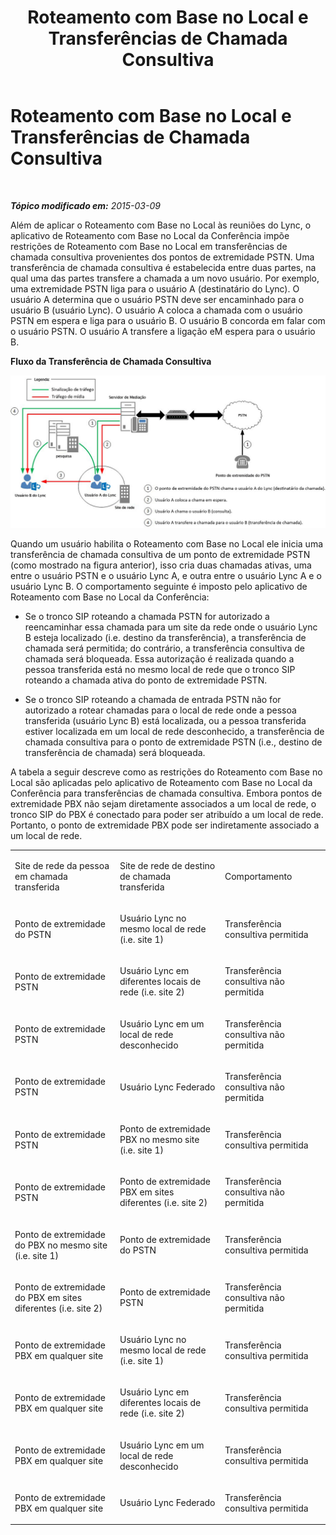 ﻿---
title: Roteamento com Base no Local e Transferências de Chamada Consultiva
TOCTitle: Roteamento com Base no Local e Transferências de Chamada Consultiva
ms:assetid: b12460c2-36c8-481f-b867-fe10dc1c0bdf
ms:mtpsurl: https://technet.microsoft.com/pt-br/library/Dn362836(v=OCS.15)
ms:contentKeyID: 56270463
ms.date: 05/19/2016
mtps_version: v=OCS.15
ms.translationtype: HT
---

# Roteamento com Base no Local e Transferências de Chamada Consultiva

 

_**Tópico modificado em:** 2015-03-09_

Além de aplicar o Roteamento com Base no Local às reuniões do Lync, o aplicativo de Roteamento com Base no Local da Conferência impõe restrições de Roteamento com Base no Local em transferências de chamada consultiva provenientes dos pontos de extremidade PSTN. Uma transferência de chamada consultiva é estabelecida entre duas partes, na qual uma das partes transfere a chamada a um novo usuário. Por exemplo, uma extremidade PSTN liga para o usuário A (destinatário do Lync). O usuário A determina que o usuário PSTN deve ser encaminhado para o usuário B (usuário Lync). O usuário A coloca a chamada com o usuário PSTN em espera e liga para o usuário B. O usuário B concorda em falar com o usuário PSTN. O usuário A transfere a ligação eM espera para o usuário B.

**Fluxo da Transferência de Chamada Consultiva**

![Diagrama de roteamento baseado em local para conferência](images/Dn362836.e4d43d6f-23d2-49c9-b12b-15248a743f92(OCS.15).jpg "Diagrama de roteamento baseado em local para conferência")

Quando um usuário habilita o Roteamento com Base no Local ele inicia uma transferência de chamada consultiva de um ponto de extremidade PSTN (como mostrado na figura anterior), isso cria duas chamadas ativas, uma entre o usuário PSTN e o usuário Lync A, e outra entre o usuário Lync A e o usuário Lync B. O comportamento seguinte é imposto pelo aplicativo de Roteamento com Base no Local da Conferência:

  - Se o tronco SIP roteando a chamada PSTN for autorizado a reencaminhar essa chamada para um site da rede onde o usuário Lync B esteja localizado (i.e. destino da transferência), a transferência de chamada será permitida; do contrário, a transferência consultiva de chamada será bloqueada. Essa autorização é realizada quando a pessoa transferida está no mesmo local de rede que o tronco SIP roteando a chamada ativa do ponto de extremidade PSTN.

  - Se o tronco SIP roteando a chamada de entrada PSTN não for autorizado a rotear chamadas para o local de rede onde a pessoa transferida (usuário Lync B) está localizada, ou a pessoa transferida estiver localizada em um local de rede desconhecido, a transferência de chamada consultiva para o ponto de extremidade PSTN (i.e., destino de transferência de chamada) será bloqueada.

A tabela a seguir descreve como as restrições do Roteamento com Base no Local são aplicadas pelo aplicativo de Roteamento com Base no Local da Conferência para transferências de chamada consultiva. Embora pontos de extremidade PBX não sejam diretamente associados a um local de rede, o tronco SIP do PBX é conectado para poder ser atribuído a um local de rede. Portanto, o ponto de extremidade PBX pode ser indiretamente associado a um local de rede.


<table>
<colgroup>
<col style="width: 33%" />
<col style="width: 33%" />
<col style="width: 33%" />
</colgroup>
<tbody>
<tr class="odd">
<td><p>Site de rede da pessoa em chamada transferida</p></td>
<td><p>Site de rede de destino de chamada transferida</p></td>
<td><p>Comportamento</p></td>
</tr>
<tr class="even">
<td><p>Ponto de extremidade do PSTN</p></td>
<td><p>Usuário Lync no mesmo local de rede (i.e. site 1)</p></td>
<td><p>Transferência consultiva permitida</p></td>
</tr>
<tr class="odd">
<td><p>Ponto de extremidade PSTN</p></td>
<td><p>Usuário Lync em diferentes locais de rede (i.e. site 2)</p></td>
<td><p>Transferência consultiva não permitida</p></td>
</tr>
<tr class="even">
<td><p>Ponto de extremidade PSTN</p></td>
<td><p>Usuário Lync em um local de rede desconhecido</p></td>
<td><p>Transferência consultiva não permitida</p></td>
</tr>
<tr class="odd">
<td><p>Ponto de extremidade PSTN</p></td>
<td><p>Usuário Lync Federado</p></td>
<td><p>Transferência consultiva não permitida</p></td>
</tr>
<tr class="even">
<td><p>Ponto de extremidade PSTN</p></td>
<td><p>Ponto de extremidade PBX no mesmo site (i.e. site 1)</p></td>
<td><p>Transferência consultiva permitida</p></td>
</tr>
<tr class="odd">
<td><p>Ponto de extremidade PSTN</p></td>
<td><p>Ponto de extremidade PBX em sites diferentes (i.e. site 2)</p></td>
<td><p>Transferência consultiva não permitida</p></td>
</tr>
<tr class="even">
<td><p>Ponto de extremidade do PBX no mesmo site (i.e. site 1)</p></td>
<td><p>Ponto de extremidade do PSTN</p></td>
<td><p>Transferência consultiva permitida</p></td>
</tr>
<tr class="odd">
<td><p>Ponto de extremidade do PBX em sites diferentes (i.e. site 2)</p></td>
<td><p>Ponto de extremidade PSTN</p></td>
<td><p>Transferência consultiva não permitida</p></td>
</tr>
<tr class="even">
<td><p>Ponto de extremidade PBX em qualquer site</p></td>
<td><p>Usuário Lync no mesmo local de rede (i.e. site 1)</p></td>
<td><p>Transferência consultiva permitida</p></td>
</tr>
<tr class="odd">
<td><p>Ponto de extremidade PBX em qualquer site</p></td>
<td><p>Usuário Lync em diferentes locais de rede (i.e. site 2)</p></td>
<td><p>Transferência consultiva permitida</p></td>
</tr>
<tr class="even">
<td><p>Ponto de extremidade PBX em qualquer site</p></td>
<td><p>Usuário Lync em um local de rede desconhecido</p></td>
<td><p>Transferência consultiva permitida</p></td>
</tr>
<tr class="odd">
<td><p>Ponto de extremidade PBX em qualquer site</p></td>
<td><p>Usuário Lync Federado</p></td>
<td><p>Transferência consultiva permitida</p></td>
</tr>
</tbody>
</table>

